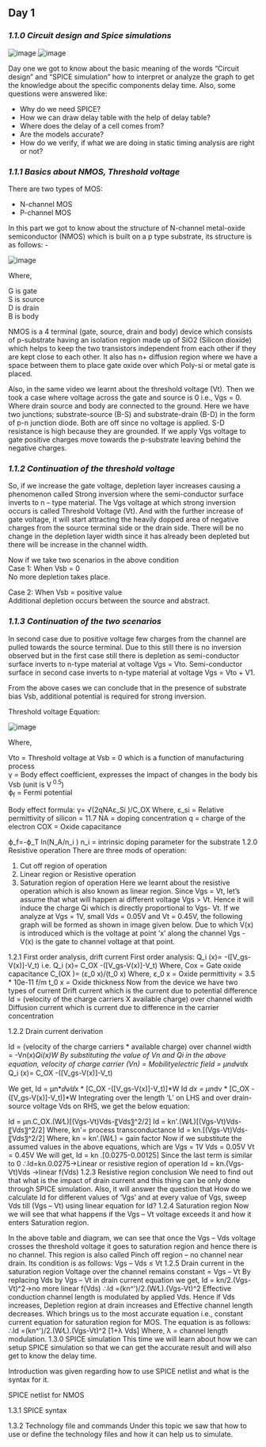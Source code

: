 ## Day 1

### **_1.1.0 Circuit design and Spice simulations_**

![image](https://user-images.githubusercontent.com/84899907/139198063-3df5f69e-0b57-48eb-b644-af9898bcce2d.png)
![image](https://user-images.githubusercontent.com/84899907/139198091-879cad9e-fef0-4b2c-a8db-f55616d8fb99.png)

Day one we got to know about the basic meaning of the words “Circuit design” and “SPICE simulation” how to interpret or analyze the graph to get the knowledge about the specific components delay time. Also, some questions were answered like: 
        
* Why do we need SPICE?
* How we can draw delay table with the help of delay table?
* Where does the delay of a cell comes from?
* Are the models accurate?
* How do we verify, if what we are doing in static timing analysis are right or not?

### **_1.1.1 Basics about NMOS, Threshold voltage_**

There are two types of MOS:

   * N-channel MOS
   * P-channel MOS

In this part we got to know about the structure of N-channel metal-oxide semiconductor (NMOS) which is built on a p type substrate, its structure is as follows: -

 ![image](https://user-images.githubusercontent.com/84899907/139267706-a89cbd78-3648-467d-8613-701ef126a994.png)

Where,

   G is gate\
   S is source\
   D is drain\
   B is body

NMOS is a 4 terminal (gate, source, drain and body) device which consists of p-substrate having an isolation region made up of SiO2 (Silicon dioxide) which helps to keep the two transistors independent from each other if they are kept close to each other. It also has n+ diffusion region where we have a space between them to place gate oxide over which Poly-si or metal gate is placed.

Also, in the same video we learnt about the threshold voltage (Vt). 
Then we took a case where voltage across the gate and source is 0 i.e., Vgs = 0. Where drain source and body are connected to the ground. Here we have two junctions; substrate-source (B-S) and substrate-drain (B-D) in the form of p-n junction diode. Both are off since no voltage is applied. S-D resistance is high because they are grounded. If we apply Vgs voltage to gate positive charges move towards the p-substrate leaving behind the negative charges.

### **_1.1.2 Continuation of the threshold voltage_**

   So, if we increase the gate voltage, depletion layer increases causing a phenomenon called Strong inversion where the semi-conductor surface inverts to n – type material. The Vgs voltage at which strong inversion occurs is called Threshold Voltage (Vt). And with the further increase of gate voltage, it will start attracting the heavily dopped area of negative charges from the source terminal side or the drain side. There will be no change in the depletion layer width since it has already been depleted but there will be increase in the channel width.




Now if we take two scenarios in the above condition <br  />
Case 1: When Vsb = 0 <br  />
No more depletion takes place.<br  />


Case 2: When Vsb = positive value<br  />
Additional depletion occurs between the source and abstract.<br  />

### **_1.1.3 Continuation of the two scenarios_**

In second case due to positive voltage few charges from the channel are pulled towards the source terminal. Due to this still there is no inversion observed but in the first case still there is depletion as semi-conductor surface inverts to n-type material at voltage Vgs = Vto. Semi-conductor surface in second case inverts to n-type material at voltage Vgs = Vto + V1.

From the above cases we can conclude that in the presence of substrate bias Vsb, additional potential is required for strong inversion.

Threshold voltage Equation: 

![image](https://user-images.githubusercontent.com/84899907/139279729-59f7643e-e33d-4b4b-90c2-165a832ce510.png)

Where, 

Vto = Threshold voltage at Vsb = 0 which is a function of manufacturing process<br  />
γ = Body effect coefficient, expresses the impact of changes in the body bis Vsb (unit is V<sup> 0.5</sup>)<br  />
ϕ<sub>f</sub> = Fermi potential 

Body effect formula: 
γ=  √(2qNAε_Si )/C_OX 
Where, ε_si = Relative permittivity of silicon = 11.7
             NA = doping concentration
                  q = charge of the electron
              COX = Oxide capacitance

ϕ_f=-ϕ_T  ln⁡(N_A/n_i )
                   n_i = intrinsic doping parameter for the substrate
1.2.0 Resistive operation
There are three mods of operation:
1. Cut off region of operation
2. Linear region or Resistive operation
3. Saturation region of operation
Here we learnt about the resistive operation which is also known as linear region. Since Vgs = Vt, let’s assume that what will happen ai different voltage Vgs > Vt. Hence it will induce the charge Qi which is directly proportional to Vgs- Vt. If we analyze at Vgs = 1V, small Vds = 0.05V and Vt = 0.45V, the following graph will be formed as shown in image given below. Due to which V(x) is introduced which is the voltage at point ‘x’ along the channel Vgs -V(x) is the gate to channel voltage at that point.
 
1.2.1 First order analysis, drift current
First order analysis:
Q_i (x)∝ -([V_gs-V(x)]-V_t)
i.e. 
Q_i (x)= C_OX  -([V_gs-V(x)]-V_t)
Where, Cox = Gate oxide capacitance
                     C_(OX )=  (ε_0 x)/(t_0 x)
Where, ε_0 x = Oxide permittivity = 3.5 * 10e-11 f/m
             t_0 x = Oxide thickness
Now from the device we have two types of current 
	Drift current which is the current due to potential difference
Id = (velocity of the charge carriers X available charge) over channel width
	Diffusion current which is current due to difference in the carrier concentration




1.2.2 Drain current derivation

Id = (velocity of the charge carriers * available charge) over channel width
    = -Vn(x)*Qi(x)*W
By substituting the value of Vn and Qi in the above equation,
 velocity of charge carrier (Vn) = Mobility*electric field = μn*ⅆv∕ⅆx
 Q_i (x)= C_OX  -([V_gs-V(x)]-V_t)

We get,
Id = μn*ⅆv⁄ⅆx * [C_OX  -([V_gs-V(x)]-V_t)]*W
Id *dx = μn*dv * [C_OX  -([V_gs-V(x)]-V_t)]*W
Integrating over the length ‘L’ on LHS and over drain-source voltage Vds on RHS, we get the below equation:

Id = μn.C_OX.(W⁄L)[(Vgs-Vt)Vds-〖Vds〗^2/2]
Id = kn'.(W⁄L)[(Vgs-Vt)Vds-〖Vds〗^2/2]
Where, kn'= process transconductance
Id = kn.[(Vgs-Vt)Vds-〖Vds〗^2/2]
Where, kn = kn'.(W⁄L) = gain factor
Now if we substitute the assumed values in the above equations, which are
Vgs = 1V
Vds = 0.05V
Vt = 0.45V
We will get,
Id = kn .[0.0275-0.00125]
Since the last term is similar to 0
∴Id=kn.0.0275→Linear or resistive region of operation
 Id = kn.(Vgs-Vt)Vds →linear f(Vds) 
1.2.3 Resistive region conclusion
We need to find out that what is the impact of drain current and this thing can be only done through SPICE simulation. Also, it will answer the question that How do we calculate Id for different values of ‘Vgs’ and at every value of Vgs, sweep Vds till (Vgs – Vt) using linear equation for Id?
1.2.4 Saturation region
Now we will see that what happens if the Vgs – Vt voltage exceeds it and how it enters Saturation region.
 
In the above table and diagram, we can see that once the Vgs – Vds voltage crosses the threshold voltage it goes to saturation region and hence there is no channel. This region is also called Pinch off region – no channel near drain.
Its condition is as follows:
                                              Vgs – Vds ≤ Vt
1.2.5 Drain current in the saturation region
Voltage over the channel remains constant = Vgs – Vt
By replacing Vds by Vgs – Vt in drain current equation
we get,
Id = kn/2.(Vgs-Vt)^2→no more linear f(Vds) 
∴Id =(kn^')/2.(W⁄L).(Vgs-Vt)^2
Effective conduction channel length is modulated by applied Vds. Hence if Vds increases, Depletion region at drain increases and Effective channel length decreases. Which brings us to the most accurate equation i.e., constant current equation for saturation region for MOS. The equation is as follows: 
∴Id =(kn^')/2.(W⁄L).(Vgs-Vt)^2 [1+λ Vds]
Where, λ = channel length modulation.
1.3.0 SPICE simulation
This time we will learn about how we can setup SPICE simulation so that we can get the accurate result and will also get to know the delay time. 
                                                             
Introduction was given regarding how to use SPICE netlist and what is the syntax for it.
 
 
SPICE netlist for NMOS

1.3.1 SPICE syntax
 
1.3.2 Technology file and commands
Under this topic we saw that how to use or define the technology files and how it can help us to simulate.



                     



